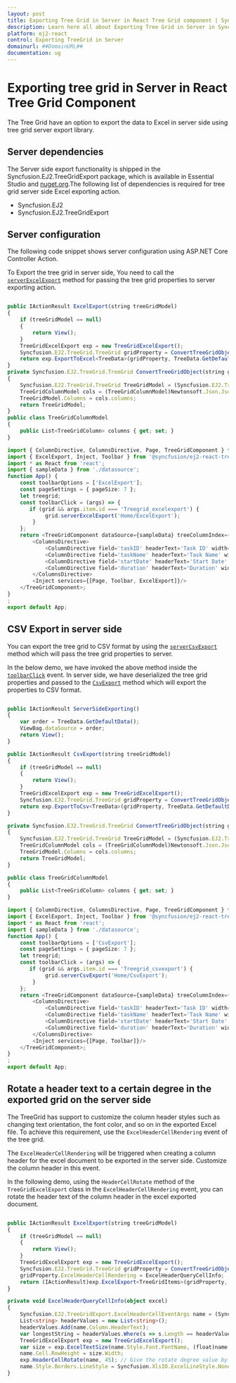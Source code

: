 ```yaml
---
layout: post
title: Exporting Tree Grid in Server in React Tree Grid component | Syncfusion
description: Learn here all about Exporting Tree Grid in Server in Syncfusion ##Platform_Name## Tree Grid Component of Syncfusion Essential JS 2 and more.
platform: ej2-react
control: Exporting TreeGrid in Server
domainurl: ##DomainURL##
documentation: ug
---
```



# Exporting tree grid in Server in React Tree Grid Component

The Tree Grid have an option to export the data to Excel in server side using tree grid server export library.

## Server dependencies

The Server side export functionality is shipped in the Syncfusion.EJ2.TreeGridExport package, which is available in Essential Studio and [nuget.org](https://www.nuget.org/).The following list of dependencies is required for tree grid server side Excel exporting action.

* Syncfusion.EJ2
* Syncfusion.EJ2.TreeGridExport

## Server configuration

The following code snippet shows server configuration using ASP.NET Core Controller Action.

To Export the tree grid in server side, You need to call the [`serverExcelExport`](https://ej2.syncfusion.com/documentation/api/treegrid/#serverexcelexport) method for passing the tree grid properties to server exporting action.

```ts

public IActionResult ExcelExport(string treeGridModel)
{
    if (treeGridModel == null)
    {
        return View();
    }
    TreeGridExcelExport exp = new TreeGridExcelExport();
    Syncfusion.EJ2.TreeGrid.TreeGrid gridProperty = ConvertTreeGridObject(treeGridModel);
    return exp.ExportToExcel<TreeData>(gridProperty, TreeData.GetDefaultData());
}
private Syncfusion.EJ2.TreeGrid.TreeGrid ConvertTreeGridObject(string gridProperty)
{
    Syncfusion.EJ2.TreeGrid.TreeGrid TreeGridModel = (Syncfusion.EJ2.TreeGrid.TreeGrid)Newtonsoft.Json.JsonConvert.DeserializeObject(gridProperty, typeof(Syncfusion.EJ2.TreeGrid.TreeGrid));
    TreeGridColumnModel cols = (TreeGridColumnModel)Newtonsoft.Json.JsonConvert.DeserializeObject(gridProperty, typeof(TreeGridColumnModel));
    TreeGridModel.Columns = cols.columns;
    return TreeGridModel;
}
public class TreeGridColumnModel
{
    public List<TreeGridColumn> columns { get; set; }
}

```
```ts
import { ColumnDirective, ColumnsDirective, Page, TreeGridComponent } from '@syncfusion/ej2-react-treegrid';
import { ExcelExport, Inject, Toolbar } from '@syncfusion/ej2-react-treegrid';
import * as React from 'react';
import { sampleData } from './datasource';
function App() {
    const toolbarOptions = ['ExcelExport'];
    const pageSettings = { pageSize: 7 };
    let treegrid;
    const toolbarClick = (args) => {
       if (grid && args.item.id === 'Treegrid_excelexport') {
            grid.serverExcelExport('Home/ExcelExport');
        }
    };
    return <TreeGridComponent dataSource={sampleData} treeColumnIndex={1} childMapping='subtasks' allowPaging={true} pageSettings={pageSettings} allowExcelExport={true} height='220' toolbarClick={toolbarClick} ref={g => treegrid = g} toolbar={toolbarOptions}>
        <ColumnsDirective>
            <ColumnDirective field='taskID' headerText='Task ID' width='90' textAlign='Right'/>
            <ColumnDirective field='taskName' headerText='Task Name' width='180'/>
            <ColumnDirective field='startDate' headerText='Start Date' width='90' format='yMd' textAlign='Right' type='date'/>
            <ColumnDirective field='duration' headerText='Duration' width='80' textAlign='Right'/>
        </ColumnsDirective>
        <Inject services={[Page, Toolbar, ExcelExport]}/>
    </TreeGridComponent>;
}
;
export default App;

```
## CSV Export in server side

You can export the tree grid to CSV format by using the [`serverCsvExport`](https://ej2.syncfusion.com/react/documentation/api/treegrid/#servercsvexport) method which will pass the tree grid properties to server.

In the below demo, we have invoked the above method inside the [`toolbarClick`](https://ej2.syncfusion.com/react/documentation/api/treegrid/#toolbarclick) event. In server side, we have deserialized the tree grid properties and passed to the [`CsvExport`](https://helpej2.syncfusion.com/documentation/api/treegrid/#csvexport) method which will export the properties to CSV format.

```ts

public IActionResult ServerSideExporting()
{
    var order = TreeData.GetDefaultData();
    ViewBag.dataSource = order;
    return View();
}

public IActionResult CsvExport(string treeGridModel)
{
    if (treeGridModel == null)
    {
        return View();
    }
    TreeGridExcelExport exp = new TreeGridExcelExport();
    Syncfusion.EJ2.TreeGrid.TreeGrid gridProperty = ConvertTreeGridObject(treeGridModel);
    return exp.ExportToCsv<TreeData>(gridProperty, TreeData.GetDefaultData());
}

private Syncfusion.EJ2.TreeGrid.TreeGrid ConvertTreeGridObject(string gridProperty)
{
    Syncfusion.EJ2.TreeGrid.TreeGrid TreeGridModel = (Syncfusion.EJ2.TreeGrid.TreeGrid)Newtonsoft.Json.JsonConvert.DeserializeObject(gridProperty, typeof(Syncfusion.EJ2.TreeGrid.TreeGrid));
    TreeGridColumnModel cols = (TreeGridColumnModel)Newtonsoft.Json.JsonConvert.DeserializeObject(gridProperty, typeof(TreeGridColumnModel));
    TreeGridModel.Columns = cols.columns;
    return TreeGridModel;
}

public class TreeGridColumnModel
{
    public List<TreeGridColumn> columns { get; set; }
}

```
```ts
import { ColumnDirective, ColumnsDirective, Page, TreeGridComponent } from '@syncfusion/ej2-react-treegrid';
import { ExcelExport, Inject, Toolbar } from '@syncfusion/ej2-react-treegrid';
import * as React from 'react';
import { sampleData } from './datasource';
function App() {
    const toolbarOptions = ['CsvExport'];
    const pageSettings = { pageSize: 7 };
    let treegrid;
    const toolbarClick = (args) => {
       if (grid && args.item.id === 'Treegrid_csvexport') {
            grid.serverCsvExport('Home/CsvExport');
        }
    };
    return <TreeGridComponent dataSource={sampleData} treeColumnIndex={1} childMapping='subtasks' allowPaging={true} pageSettings={pageSettings} allowExcelExport={true} height='220' toolbarClick={toolbarClick} ref={g => treegrid = g} toolbar={toolbarOptions}>
        <ColumnsDirective>
            <ColumnDirective field='taskID' headerText='Task ID' width='90' textAlign='Right'/>
            <ColumnDirective field='taskName' headerText='Task Name' width='180'/>
            <ColumnDirective field='startDate' headerText='Start Date' width='90' format='yMd' textAlign='Right' type='date'/>
            <ColumnDirective field='duration' headerText='Duration' width='80' textAlign='Right'/>
        </ColumnsDirective>
        <Inject services={[Page, Toolbar]}/>
    </TreeGridComponent>;
}
;
export default App;

```

## Rotate a header text to a certain degree in the exported grid on the server side

The TreeGrid has support to customize the column header styles such as changing text orientation, the font color, and so on in the exported Excel file. To achieve this requirement, use the `ExcelHeaderCellRendering` event of the tree grid.

The `ExcelHeaderCellRendering` will be triggered when creating a column header for the excel document to be exported in the server side. Customize the column header in this event.

In the following demo, using the `HeaderCellRotate` method of the `TreeGridExcelExport` class in the `ExcelHeaderCellRendering` event, you can rotate the header text of the column header in the excel exported document.

```ts

public IActionResult ExcelExport(string treeGridModel)
{
    if (treeGridModel == null)
    {
        return View();
    }
    TreeGridExcelExport exp = new TreeGridExcelExport();
    Syncfusion.EJ2.TreeGrid.TreeGrid gridProperty = ConvertTreeGridObject(treeGridModel);
    gridProperty.ExcelHeaderCellRendering = ExcelHeaderQueryCellInfo;
    return (IActionResult)exp.ExcelExport<TreeGridItems>(gridProperty, TreeGridItems.GetDefaultData());
}

private void ExcelHeaderQueryCellInfo(object excel)
{
    Syncfusion.EJ2.TreeGridExport.ExcelHeaderCellEventArgs name = (Syncfusion.EJ2.TreeGridExport.ExcelHeaderCellEventArgs)excel;
    List<string> headerValues = new List<string>();
    headerValues.Add(name.Column.HeaderText);
    var longestString = headerValues.Where(s => s.Length == headerValues.Max(m => m.Length)).First();
    TreeGridExcelExport exp = new TreeGridExcelExport();
    var size = exp.ExcelTextSize(name.Style.Font.FontName, (float)name.Style.Font.Size, longestString);
    name.Cell.RowHeight = size.Width;
    exp.HeaderCellRotate(name, 45); // Give the rotate degree value by the user.  
    name.Style.Borders.LineStyle = Syncfusion.XlsIO.ExcelLineStyle.None;
}

```
